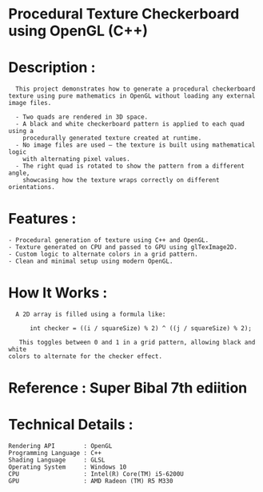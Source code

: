 # Procedural Texture Checkerboard using OpenGL (C++)

# Description : 
      This project demonstrates how to generate a procedural checkerboard 
    texture using pure mathematics in OpenGL without loading any external image files.

      - Two quads are rendered in 3D space.
      - A black and white checkerboard pattern is applied to each quad using a 
        procedurally generated texture created at runtime.
      - No image files are used – the texture is built using mathematical logic 
        with alternating pixel values.
      - The right quad is rotated to show the pattern from a different angle, 
        showcasing how the texture wraps correctly on different orientations.

# Features : 
    - Procedural generation of texture using C++ and OpenGL.
    - Texture generated on CPU and passed to GPU using glTexImage2D.
    - Custom logic to alternate colors in a grid pattern.
    - Clean and minimal setup using modern OpenGL.

# How It Works : 
      A 2D array is filled using a formula like:
      
          int checker = ((i / squareSize) % 2) ^ ((j / squareSize) % 2);
    
       This toggles between 0 and 1 in a grid pattern, allowing black and white
    colors to alternate for the checker effect.

   
# Reference : Super Bibal 7th ediition 

# Technical Details : 
    Rendering API        : OpenGL
    Programming Language : C++ 
    Shading Language     : GLSL
    Operating System     : Windows 10
    CPU                  : Intel(R) Core(TM) i5-6200U 
    GPU                  : AMD Radeon (TM) R5 M330
